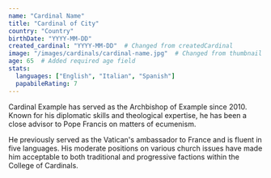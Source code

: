 ```yaml
---
name: "Cardinal Name"
title: "Cardinal of City"
country: "Country"
birthDate: "YYYY-MM-DD"
created_cardinal: "YYYY-MM-DD"  # Changed from createdCardinal
image: "/images/cardinals/cardinal-name.jpg"  # Changed from thumbnail
age: 65  # Added required age field
stats:
  languages: ["English", "Italian", "Spanish"]
  papabileRating: 7
---
```


Cardinal Example has served as the Archbishop of Example since 2010. Known for his diplomatic skills and theological expertise, he has been a close advisor to Pope Francis on matters of ecumenism.

He previously served as the Vatican's ambassador to France and is fluent in five languages. His moderate positions on various church issues have made him acceptable to both traditional and progressive factions within the College of Cardinals.
